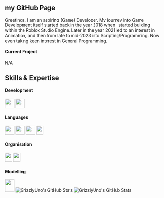 ## my GitHub Page


Greetings, 
I am an aspiring (Game) Developer. 
My journey into Game Development itself started back in the year 2018 when I started building within the Roblox Studio Engine.
Later in the year 2021 led to an interest in Animation, and then from late to mid-2023 into Scripting/Programming.
Now even taking keen interest in General Programming.

#### Current Project
N/A



## Skills & Expertise
#### Development

<img src="https://github.com/GrizzlyUno/GrizzlyUno/assets/122688392/c1754d55-713c-4f73-a2de-697165d67afb" width="30" height="30"> <img src="https://github.com/GrizzlyUno/GrizzlyUno/assets/122688392/4babab7d-df68-46a2-9d3c-db0d78326340" width="30" height="30">
#### Languages
<img src="https://github.com/GrizzlyUno/GrizzlyUno/assets/122688392/0590165e-fc65-49bb-a7eb-54bc28a4f574" width="30" height="30">  <img src="https://github.com/GrizzlyUno/GrizzlyUno/assets/122688392/4fbbe295-2779-43ad-85c1-69289a871b2c" width="30" height="30"> <img src="https://github.com/user-attachments/assets/1edfa129-f79a-4b26-8a66-8aef64e5ad2d" width="30" height="30"> <img src="https://github.com/user-attachments/assets/8b885e11-cff2-482b-9d85-bc7390ddaa60" width="22.5" height="30">
#### Organisation
<img src="https://github.com/GrizzlyUno/GrizzlyUno/assets/122688392/526c15f0-06b2-4f71-8a95-0d75db8541f8" width="22.5" height="30"> <img src="https://github.com/GrizzlyUno/GrizzlyUno/assets/122688392/4a61113d-9b74-4078-9bdc-4eb4b1e61a4e" width="22.5" height="30">
#### Modelling
<img src="https://github.com/GrizzlyUno/GrizzlyUno/assets/122688392/f767d845-769f-4aab-b069-716b28b48d6c" width="30" height="40"> 

<img src="https://github-readme-stats.vercel.app/api/top-langs/?username=GrizzlyUno&theme=dark&show_icons=true&hide_border=true&layout=compact" alt="GrizzlyUno's GitHub Stats" />
<img src="https://github-readme-stats.vercel.app/api?username=GrizzlyUno&theme=dark&show_icons=true&hide_border=true&count_private=true" alt="GrizzlyUno's GitHub Stats" />
